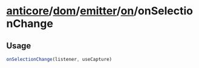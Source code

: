 # [anticore](../../../../../../#reference)/[dom](../../../#reference)/[emitter](../../#reference)/[on](../#reference)/<a name="reference">onSelectionChange</a>

## Usage

```js
onSelectionChange(listener, useCapture)
```